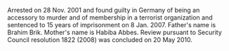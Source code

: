  Arrested on 28 Nov. 2001 and found guilty in Germany of being an accessory to 
murder and of membership in a terrorist organization and sentenced to 15 years 
of imprisonment on 8 Jan. 2007. Father's name is Brahim Brik. Mother's name is 
Habiba Abbes. Review pursuant to Security Council resolution 1822 (2008) was 
concluded on 20 May 2010. 
